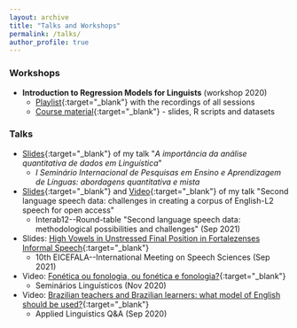 ```yaml
---
layout: archive
title: "Talks and Workshops"
permalink: /talks/
author_profile: true
---
```


### Workshops

- **Introduction to Regression Models for Linguists** (workshop 2020)
  - [Playlist](https://www.youtube.com/playlist?list=PL3Qku9eEGkK1TF274nuIva85i4RaeIvOw){:target="_blank"} with the recordings of all sessions
  - [Course material](https://www.dropbox.com/sh/h6w3qmoygq9hirf/AADxyv5YgrEO_0JJJaH4ZRhEa?dl=0){:target="_blank"} - slides, R scripts and datasets

### Talks

- [Slides](https://ronaldolimajr.github.io/files/2021_interab_roundTable.pdf){:target="_blank"} of my talk "*A importância da análise quantitativa de dados em Linguística*" 
  - *I Seminário Internacional de Pesquisas em Ensino e Aprendizagem de Línguas: abordagens quantitativa e mista*
- [Slides](https://ronaldolimajr.github.io/files/2021_interab_roundTable.pdf){:target="_blank"} and [Video](https://www.youtube.com/watch?v=-K4GGSkHsXo){:target="_blank"} of my talk "Second language speech data: challenges in creating a corpus of English-L2 speech for open access"
  - Interab12--Round-table "Second language speech data: methodological possibilities and challenges" (Sep 2021)
- Slides: [High Vowels in Unstressed Final Position in Fortalezenses Informal Speech](https://ronaldolimajr.github.io/files/vowelsInFortaleza.pdf){:target="_blank"} 
  - 10th EICEFALA--International Meeting on Speech Sciences (Sep 2021)
- Video: [Fonética ou fonologia, ou fonética e fonologia?](https://www.youtube.com/watch?v=-DJfiCY8hx8){:target="_blank"}
  -  Seminários Linguísticos (Nov 2020)
- Video: [Brazilian teachers and Brazilian learners: what model of English should be used?](https://www.youtube.com/watch?v=PAdDPtB0xsc){:target="_blank"}
  - Applied Linguistics Q&A (Sep 2020)

<!--
{% if site.talkmap_link == true %}

<p style="text-decoration:underline;"><a href="/talkmap.html">See a map of all the places I've given a talk!</a></p>

{% endif %}

{% for post in site.talks reversed %}
  {% include archive-single-talk.html %}
{% endfor %}
-->